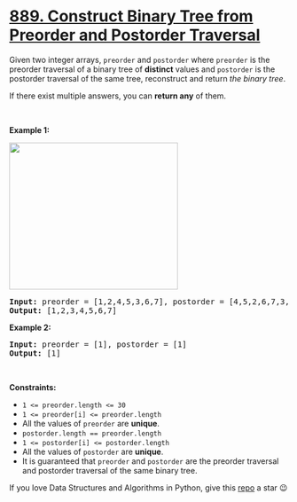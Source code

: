 # [889. Construct Binary Tree from Preorder and Postorder Traversal][title]

<p>Given two integer arrays, <code>preorder</code> and <code>postorder</code> where <code>preorder</code> is the preorder traversal of a binary tree of <strong>distinct</strong> values and <code>postorder</code> is the postorder traversal of the same tree, reconstruct and return <em>the binary tree</em>.</p>
<p>If there exist multiple answers, you can <strong>return any</strong> of them.</p>
<p> </p>
<p><strong>Example 1:</strong></p>
<img alt="" src="https://assets.leetcode.com/uploads/2021/07/24/lc-prepost.jpg" style="width: 304px; height: 265px;"/>
<pre><strong>Input:</strong> preorder = [1,2,4,5,3,6,7], postorder = [4,5,2,6,7,3,1]
<strong>Output:</strong> [1,2,3,4,5,6,7]
</pre>
<p><strong>Example 2:</strong></p>
<pre><strong>Input:</strong> preorder = [1], postorder = [1]
<strong>Output:</strong> [1]
</pre>
<p> </p>
<p><strong>Constraints:</strong></p>
<ul>
<li><code>1 &lt;= preorder.length &lt;= 30</code></li>
<li><code>1 &lt;= preorder[i] &lt;= preorder.length</code></li>
<li>All the values of <code>preorder</code> are <strong>unique</strong>.</li>
<li><code>postorder.length == preorder.length</code></li>
<li><code>1 &lt;= postorder[i] &lt;= postorder.length</code></li>
<li>All the values of <code>postorder</code> are <strong>unique</strong>.</li>
<li>It is guaranteed that <code>preorder</code> and <code>postorder</code> are the preorder traversal and postorder traversal of the same binary tree.</li>
</ul>


If you love Data Structures and Algorithms in Python, give this [repo][me] a star :wink:

[title]: https://leetcode.com/problems/construct-binary-tree-from-preorder-and-postorder-traversal
[me]: https://github.com/bumblebee211196/awesome-python-leetcode